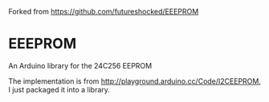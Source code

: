 Forked from https://github.com/futureshocked/EEEPROM

EEEPROM
=======

An Arduino library for the 24C256 EEPROM

The implementation is from http://playground.arduino.cc/Code/I2CEEPROM, I just packaged it into a library.

